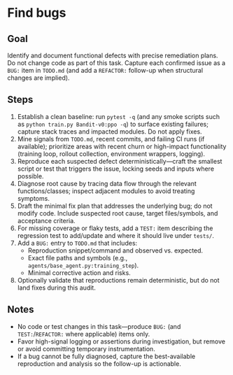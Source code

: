 # Find bugs

## Goal
Identify and document functional defects with precise remediation plans. Do not change code as part of this task. Capture each confirmed issue as a `BUG:` item in `TODO.md` (and add a `REFACTOR:` follow-up when structural changes are implied).

## Steps
1. Establish a clean baseline: run `pytest -q` (and any smoke scripts such as `python train.py Bandit-v0:ppo -q`) to surface existing failures; capture stack traces and impacted modules. Do not apply fixes.
2. Mine signals from `TODO.md`, recent commits, and failing CI runs (if available); prioritize areas with recent churn or high-impact functionality (training loop, rollout collection, environment wrappers, logging).
3. Reproduce each suspected defect deterministically—craft the smallest script or test that triggers the issue, locking seeds and inputs where possible.
4. Diagnose root cause by tracing data flow through the relevant functions/classes; inspect adjacent modules to avoid treating symptoms.
5. Draft the minimal fix plan that addresses the underlying bug; do not modify code. Include suspected root cause, target files/symbols, and acceptance criteria.
6. For missing coverage or flaky tests, add a `TEST:` item describing the regression test to add/update and where it should live under `tests/`.
7. Add a `BUG:` entry to `TODO.md` that includes:
   - Reproduction snippet/command and observed vs. expected.
   - Exact file paths and symbols (e.g., `agents/base_agent.py:training_step`).
   - Minimal corrective action and risks.
8. Optionally validate that reproductions remain deterministic, but do not land fixes during this audit.

## Notes
- No code or test changes in this task—produce `BUG:` (and `TEST:`/`REFACTOR:` where applicable) items only.
- Favor high-signal logging or assertions during investigation, but remove or avoid committing temporary instrumentation.
- If a bug cannot be fully diagnosed, capture the best-available reproduction and analysis so the follow-up is actionable.
